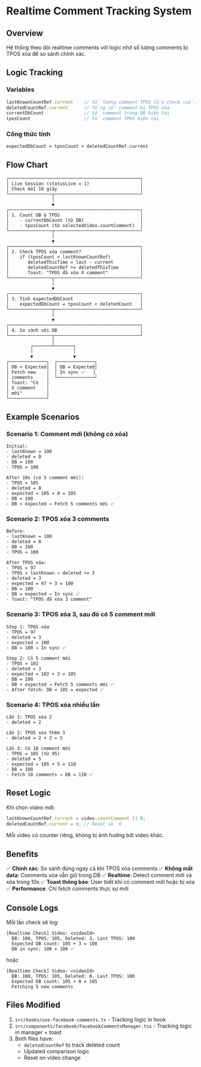 # Realtime Comment Tracking System

## Overview
Hệ thống theo dõi realtime comments với logic nhớ số lượng comments bị TPOS xóa để so sánh chính xác.

## Logic Tracking

### Variables
```typescript
lastKnownCountRef.current    // Số lượng comment TPOS lần check cuối
deletedCountRef.current      // Tổng số comment bị TPOS xóa
currentDbCount               // Số comment trong DB hiện tại
tposCount                    // Số comment TPOS hiện tại
```

### Công thức tính
```
expectedDbCount = tposCount + deletedCountRef.current
```

## Flow Chart

```
┌─────────────────────────────────────────────────┐
│ Live Session (statusLive = 1)                   │
│ Check mỗi 10 giây                               │
└────────────────┬────────────────────────────────┘
                 │
                 ▼
┌─────────────────────────────────────────────────┐
│ 1. Count DB & TPOS                              │
│    - currentDbCount (từ DB)                     │
│    - tposCount (từ selectedVideo.countComment)  │
└────────────────┬────────────────────────────────┘
                 │
                 ▼
┌─────────────────────────────────────────────────┐
│ 2. Check TPOS xóa comment?                      │
│    if (tposCount < lastKnownCountRef)           │
│       deletedThisTime = last - current          │
│       deletedCountRef += deletedThisTime        │
│       Toast: "TPOS đã xóa X comment"            │
└────────────────┬────────────────────────────────┘
                 │
                 ▼
┌─────────────────────────────────────────────────┐
│ 3. Tính expectedDbCount                         │
│    expectedDbCount = tposCount + deletedCount   │
└────────────────┬────────────────────────────────┘
                 │
                 ▼
┌─────────────────────────────────────────────────┐
│ 4. So sánh với DB                               │
└────────────────┬────────────────────────────────┘
                 │
         ┌───────┴───────┐
         │               │
         ▼               ▼
┌──────────────┐  ┌──────────────┐
│ DB < Expected│  │ DB = Expected│
│ Fetch new    │  │ In sync ✅   │
│ comments     │  └──────────────┘
│ Toast: "Có   │
│ X comment    │
│ mới"         │
└──────────────┘
```

## Example Scenarios

### Scenario 1: Comment mới (không có xóa)
```
Initial:
- lastKnown = 100
- deleted = 0
- DB = 100
- TPOS = 100

After 10s (có 5 comment mới):
- TPOS = 105
- deleted = 0
- expected = 105 + 0 = 105
- DB = 100
- DB < expected → Fetch 5 comments mới ✅
```

### Scenario 2: TPOS xóa 3 comments
```
Before:
- lastKnown = 100
- deleted = 0
- DB = 100
- TPOS = 100

After TPOS xóa:
- TPOS = 97
- TPOS < lastKnown → deleted += 3
- deleted = 3
- expected = 97 + 3 = 100
- DB = 100
- DB = expected → In sync ✅
- Toast: "TPOS đã xóa 3 comment"
```

### Scenario 3: TPOS xóa 3, sau đó có 5 comment mới
```
Step 1: TPOS xóa
- TPOS = 97
- deleted = 3
- expected = 100
- DB = 100 → In sync ✅

Step 2: Có 5 comment mới
- TPOS = 102
- deleted = 3
- expected = 102 + 3 = 105
- DB = 100
- DB < expected → Fetch 5 comments mới ✅
- After fetch: DB = 105 = expected ✅
```

### Scenario 4: TPOS xóa nhiều lần
```
Lần 1: TPOS xóa 2
- deleted = 2

Lần 2: TPOS xóa thêm 3
- deleted = 2 + 3 = 5

Lần 3: Có 10 comment mới
- TPOS = 105 (từ 95)
- deleted = 5
- expected = 105 + 5 = 110
- DB = 100
- Fetch 10 comments → DB = 110 ✅
```

## Reset Logic

Khi chọn video mới:
```typescript
lastKnownCountRef.current = video.countComment || 0;
deletedCountRef.current = 0; // Reset về 0
```

Mỗi video có counter riêng, không bị ảnh hưởng bởi video khác.

## Benefits

✅ **Chính xác**: So sánh đúng ngay cả khi TPOS xóa comments
✅ **Không mất data**: Comments xóa vẫn giữ trong DB
✅ **Realtime**: Detect comment mới và xóa trong 10s
✅ **Toast thông báo**: User biết khi có comment mới hoặc bị xóa
✅ **Performance**: Chỉ fetch comments thực sự mới

## Console Logs

Mỗi lần check sẽ log:
```
[Realtime Check] Video: <videoId>
  DB: 100, TPOS: 105, Deleted: 3, Last TPOS: 100
  Expected DB count: 105 + 3 = 108
  DB in sync: 100 = 100 ✅
```

hoặc

```
[Realtime Check] Video: <videoId>
  DB: 100, TPOS: 105, Deleted: 0, Last TPOS: 100
  Expected DB count: 105 + 0 = 105
  Fetching 5 new comments
```

## Files Modified

1. `src/hooks/use-facebook-comments.ts` - Tracking logic in hook
2. `src/components/facebook/FacebookCommentsManager.tsx` - Tracking logic in manager + toast
3. Both files have:
   - `deletedCountRef` to track deleted count
   - Updated comparison logic
   - Reset on video change
